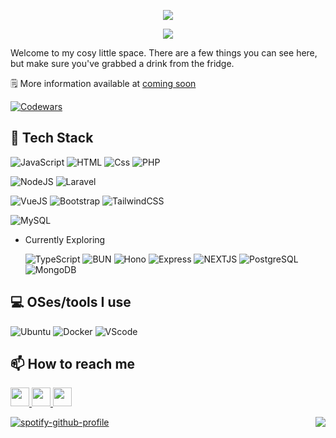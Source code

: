 <p width="100%" align="center">
  <img src="https://capsule-render.vercel.app/api?type=waving&color=gradient&text=Hi%20There!&height=100&section=header"/>
</p>

<p align="center" width="100%">
  <img width=""src="https://i.pinimg.com/originals/46/5e/76/465e76ef9c20b4e3dd4075c69306f74e.gif"/>
</p>

Welcome to my cosy little space. There are a few things you can see here, but make sure you've grabbed a drink from the fridge.

🗒️ More information available at [coming soon]()

[![Codewars](https://www.codewars.com/users/Seinzz/badges/small)](https://www.codewars.com/users/Seinzz)

## 🌱 Tech Stack

![JavaScript](https://img.shields.io/badge/javascript-323330.svg?style=for-the-badge&logo=javascript&logoColor=F7DF1E)
![HTML](https://img.shields.io/badge/HTML-323330.svg?style=for-the-badge&logo=HTML5&logoColor=E34F26)
![Css](https://img.shields.io/badge/Css-323330.svg?style=for-the-badge&logo=css3&logoColor=1572B6)
![PHP](https://img.shields.io/badge/php-323330.svg?style=for-the-badge&logo=php&logoColor=777BB4)

<!-- ![Python](https://img.shields.io/badge/python-323330?style=for-the-badge&logo=python&logoColor=3776AB) -->

![NodeJS](https://img.shields.io/badge/nodeJs-323330?style=for-the-badge&logo=node.js&logoColor=5FA04E)
![Laravel](https://img.shields.io/badge/Laravel-323330.svg?style=for-the-badge&logo=Laravel&logoColor=FF2D20)

![VueJS](https://img.shields.io/badge/Vue-323330?style=for-the-badge&logo=vuedotjs&logoColor=4FC08D)
![Bootstrap](https://img.shields.io/badge/bootstrap-323330.svg?style=for-the-badge&logo=bootstrap&logoColor=7952B3)
![TailwindCSS](https://img.shields.io/badge/tailwindcss-323330.svg?style=for-the-badge&logo=tailwind-css&logoColor=06B6D4)

![MySQL](https://img.shields.io/badge/mysql-323330.svg?style=for-the-badge&logo=mysql&logoColor=4479A1)

- Currently Exploring

  ![TypeScript](https://img.shields.io/badge/typescript-323330.svg?style=for-the-badge&logo=typescript&logoColor=007ACC)
  ![BUN](https://img.shields.io/badge/bun-323330.svg?style=for-the-badge&logo=bun&logoColor=F9EBEA)
  ![Hono](https://img.shields.io/badge/hono-323330.svg?style=for-the-badge&logo=hono&logoColor=E36002)
  ![Express](https://img.shields.io/badge/express-323330.svg?style=for-the-badge&logo=express&logoColor=white)
  ![NEXTJS](https://img.shields.io/badge/next-323330.svg?style=for-the-badge&logo=nextdotjs&logoColor=)
  ![PostgreSQL](https://img.shields.io/badge/postgresql-323330.svg?style=for-the-badge&logo=postgresql&logoColor=4169E1)
  ![MongoDB](https://img.shields.io/badge/mongodb-323330.svg?style=for-the-badge&logo=mongodb&logoColor=47A248)

## 💻 OSes/tools I use

![Ubuntu](https://img.shields.io/badge/Ubuntu-%23323330?style=for-the-badge&logo=ubuntu&logoColor=#E95420)
![Docker](https://img.shields.io/badge/Docker-%23323330?style=for-the-badge&logo=Docker&logoColor=#2496ED)
![VScode](https://img.shields.io/badge/VSCode-%23323330?style=for-the-badge&logo=visual%20studio%20code&logoColor=#007ACC)

## 📫 How to reach me

<div justify-content="center" >
  <a margin-right="20px" target="_blank" href="https://www.instagram.com/hsnzdn_/">
    <img height="30" width="30" src="https://cdn.simpleicons.org/instagram" />
  </a>
  <a margin-right="20px" target="_blank" href="https://x.com/_aantasena">
    <img height="30" width="30" src="https://cdn.simpleicons.org/x" />
  </a>
  <a margin-right="20px" target="_blank" href="https://www.linkedin.com/in/hyzidane/" >
    <img height="30" width="30" src="https://cdn.simpleicons.org/linkedin"/>
  </a>
</div>

<img
  align="right"
  src="https://visitor-badge.laobi.icu/badge?page_id=Seinzzz.Seinzzz"
/>

[![spotify-github-profile](https://spotify-github-profile.kittinanx.com/api/view?uid=zmwocwp9pbzhnpohm649p0wjh&cover_image=true&theme=natemoo-re&show_offline=true&background_color=262626&interchange=false&bar_color=53b14f&bar_color_cover=false)](https://github.com/kittinan/spotify-github-profile)

